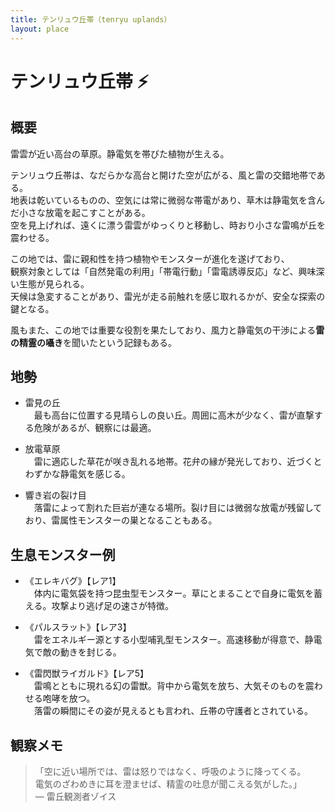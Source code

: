```yaml
---
title: テンリュウ丘帯（tenryu uplands）
layout: place
---
```


# テンリュウ丘帯 ⚡

## 概要
雷雲が近い高台の草原。静電気を帯びた植物が生える。

テンリュウ丘帯は、なだらかな高台と開けた空が広がる、風と雷の交錯地帯である。  
地表は乾いているものの、空気には常に微弱な帯電があり、草木は静電気を含んだ小さな放電を起こすことがある。  
空を見上げれば、遠くに漂う雷雲がゆっくりと移動し、時おり小さな雷鳴が丘を震わせる。

この地では、雷に親和性を持つ植物やモンスターが進化を遂げており、  
観察対象としては「自然発電の利用」「帯電行動」「雷電誘導反応」など、興味深い生態が見られる。  
天候は急変することがあり、雷光が走る前触れを感じ取れるかが、安全な探索の鍵となる。

風もまた、この地では重要な役割を果たしており、風力と静電気の干渉による**雷の精霊の囁き**を聞いたという記録もある。

## 地勢
- 雷見の丘  
　最も高台に位置する見晴らしの良い丘。周囲に高木が少なく、雷が直撃する危険があるが、観察には最適。

- 放電草原  
　雷に適応した草花が咲き乱れる地帯。花弁の縁が発光しており、近づくとわずかな静電気を感じる。

- 響き岩の裂け目  
　落雷によって割れた巨岩が連なる場所。裂け目には微弱な放電が残留しており、雷属性モンスターの巣となることもある。

## 生息モンスター例
- 《エレキバグ》【レア1】  
　体内に電気袋を持つ昆虫型モンスター。草にとまることで自身に電気を蓄える。攻撃より逃げ足の速さが特徴。

- 《パルスラット》【レア3】  
　雷をエネルギー源とする小型哺乳型モンスター。高速移動が得意で、静電気で敵の動きを封じる。

- 《雷閃獣ライガルド》【レア5】  
　雷鳴とともに現れる幻の雷獣。背中から電気を放ち、大気そのものを震わせる咆哮を放つ。  
　落雷の瞬間にその姿が見えるとも言われ、丘帯の守護者とされている。

## 観察メモ
> 「空に近い場所では、雷は怒りではなく、呼吸のように降ってくる。  
> 電気のざわめきに耳を澄ませば、精霊の吐息が聞こえる気がした。」  
> ― 雷丘観測者ゾイス
